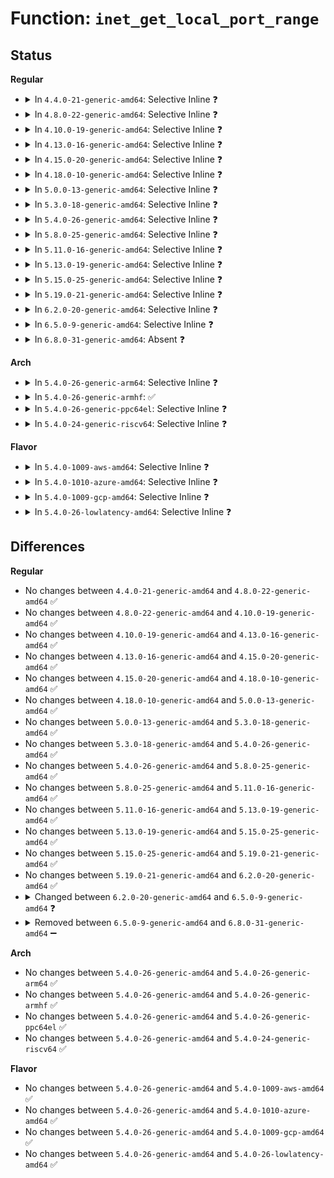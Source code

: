 # Function: <code>inet_get_local_port_range</code>

## Status
<b>Regular</b>
<ul>
<li>
<details>
<summary>In <code>4.4.0-21-generic-amd64</code>: Selective Inline ❓</summary>

```c
void inet_get_local_port_range(struct net * net, int * low, int * high)
```

```json
{
  "name": "inet_get_local_port_range",
  "collision_type": "Unique Global",
  "inline_type": "Selective",
  "funcs": [
    {
      "addr": 18446744071586593280,
      "name": "inet_get_local_port_range",
      "external": true,
      "loc": "net/ipv4/inet_connection_sock.c:33",
      "file": "net/ipv4/inet_connection_sock.c",
      "inline": "not declared, inlined",
      "caller_inline": [
        "net/ipv4/inet_connection_sock.c:inet_csk_get_port"
      ],
      "caller_func": [
        "security/selinux/hooks.c:selinux_socket_bind",
        "net/ipv4/inet_hashtables.c:__inet_hash_connect",
        "net/ipv4/udp.c:udp_lib_get_port",
        "net/ipv4/sysctl_net_ipv4.c:ipv4_local_port_range"
      ]
    }
  ],
  "symbols": [
    {
      "addr": 18446744071586593280,
      "name": "inet_get_local_port_range",
      "section": ".text",
      "bind": "STB_GLOBAL",
      "size": 49
    }
  ]
}
```
</details>
</li>
<li>
<details>
<summary>In <code>4.8.0-22-generic-amd64</code>: Selective Inline ❓</summary>

```c
void inet_get_local_port_range(struct net * net, int * low, int * high)
```

```json
{
  "name": "inet_get_local_port_range",
  "collision_type": "Unique Global",
  "inline_type": "Selective",
  "funcs": [
    {
      "addr": 18446744071587037902,
      "name": "inet_get_local_port_range",
      "external": true,
      "loc": "net/ipv4/inet_connection_sock.c:34",
      "file": "net/ipv4/inet_connection_sock.c",
      "inline": "not declared, inlined",
      "caller_inline": [
        "net/ipv4/inet_connection_sock.c:inet_csk_get_port"
      ],
      "caller_func": [
        "security/selinux/hooks.c:selinux_socket_bind",
        "net/ipv4/inet_hashtables.c:__inet_hash_connect",
        "net/ipv4/udp.c:udp_lib_get_port",
        "net/ipv4/sysctl_net_ipv4.c:ipv4_local_port_range"
      ]
    }
  ],
  "symbols": [
    {
      "addr": 18446744071587036880,
      "name": "inet_get_local_port_range",
      "section": ".text",
      "bind": "STB_GLOBAL",
      "size": 49
    }
  ]
}
```
</details>
</li>
<li>
<details>
<summary>In <code>4.10.0-19-generic-amd64</code>: Selective Inline ❓</summary>

```c
void inet_get_local_port_range(struct net * net, int * low, int * high)
```

```json
{
  "name": "inet_get_local_port_range",
  "collision_type": "Unique Global",
  "inline_type": "Selective",
  "funcs": [
    {
      "addr": 18446744071587234062,
      "name": "inet_get_local_port_range",
      "external": true,
      "loc": "net/ipv4/inet_connection_sock.c:34",
      "file": "net/ipv4/inet_connection_sock.c",
      "inline": "not declared, inlined",
      "caller_inline": [
        "net/ipv4/inet_connection_sock.c:inet_csk_get_port"
      ],
      "caller_func": [
        "security/selinux/hooks.c:selinux_socket_bind",
        "net/ipv4/inet_hashtables.c:__inet_hash_connect",
        "net/ipv4/udp.c:udp_lib_get_port",
        "net/ipv4/sysctl_net_ipv4.c:ipv4_local_port_range"
      ]
    }
  ],
  "symbols": [
    {
      "addr": 18446744071587232960,
      "name": "inet_get_local_port_range",
      "section": ".text",
      "bind": "STB_GLOBAL",
      "size": 49
    }
  ]
}
```
</details>
</li>
<li>
<details>
<summary>In <code>4.13.0-16-generic-amd64</code>: Selective Inline ❓</summary>

```c
void inet_get_local_port_range(struct net * net, int * low, int * high)
```

```json
{
  "name": "inet_get_local_port_range",
  "collision_type": "Unique Global",
  "inline_type": "Selective",
  "funcs": [
    {
      "addr": 18446744071587368973,
      "name": "inet_get_local_port_range",
      "external": true,
      "loc": "net/ipv4/inet_connection_sock.c:115",
      "file": "net/ipv4/inet_connection_sock.c",
      "inline": "not declared, inlined",
      "caller_inline": [
        "net/ipv4/inet_connection_sock.c:inet_csk_get_port"
      ],
      "caller_func": [
        "security/selinux/hooks.c:selinux_socket_bind",
        "net/ipv4/inet_hashtables.c:__inet_hash_connect",
        "net/ipv4/udp.c:udp_lib_get_port",
        "net/ipv4/sysctl_net_ipv4.c:ipv4_privileged_ports",
        "net/ipv4/sysctl_net_ipv4.c:ipv4_local_port_range"
      ]
    }
  ],
  "symbols": [
    {
      "addr": 18446744071587364832,
      "name": "inet_get_local_port_range",
      "section": ".text",
      "bind": "STB_GLOBAL",
      "size": 49
    }
  ]
}
```
</details>
</li>
<li>
<details>
<summary>In <code>4.15.0-20-generic-amd64</code>: Selective Inline ❓</summary>

```c
void inet_get_local_port_range(struct net * net, int * low, int * high)
```

```json
{
  "name": "inet_get_local_port_range",
  "collision_type": "Unique Global",
  "inline_type": "Selective",
  "funcs": [
    {
      "addr": 18446744071587888589,
      "name": "inet_get_local_port_range",
      "external": true,
      "loc": "net/ipv4/inet_connection_sock.c:115",
      "file": "net/ipv4/inet_connection_sock.c",
      "inline": "not declared, inlined",
      "caller_inline": [
        "net/ipv4/inet_connection_sock.c:inet_csk_get_port"
      ],
      "caller_func": [
        "security/selinux/hooks.c:selinux_socket_bind",
        "net/ipv4/inet_hashtables.c:__inet_hash_connect",
        "net/ipv4/udp.c:udp_lib_get_port",
        "net/ipv4/sysctl_net_ipv4.c:ipv4_privileged_ports",
        "net/ipv4/sysctl_net_ipv4.c:ipv4_local_port_range"
      ]
    }
  ],
  "symbols": [
    {
      "addr": 18446744071587885008,
      "name": "inet_get_local_port_range",
      "section": ".text",
      "bind": "STB_GLOBAL",
      "size": 49
    }
  ]
}
```
</details>
</li>
<li>
<details>
<summary>In <code>4.18.0-10-generic-amd64</code>: Selective Inline ❓</summary>

```c
void inet_get_local_port_range(struct net * net, int * low, int * high)
```

```json
{
  "name": "inet_get_local_port_range",
  "collision_type": "Unique Global",
  "inline_type": "Selective",
  "funcs": [
    {
      "addr": 18446744071588235499,
      "name": "inet_get_local_port_range",
      "external": true,
      "loc": "net/ipv4/inet_connection_sock.c:110",
      "file": "net/ipv4/inet_connection_sock.c",
      "inline": "not declared, inlined",
      "caller_inline": [
        "net/ipv4/inet_connection_sock.c:inet_csk_get_port"
      ],
      "caller_func": [
        "security/selinux/hooks.c:selinux_socket_bind",
        "net/ipv4/inet_hashtables.c:__inet_hash_connect",
        "net/ipv4/udp.c:udp_lib_get_port",
        "net/ipv4/sysctl_net_ipv4.c:ipv4_privileged_ports",
        "net/ipv4/sysctl_net_ipv4.c:ipv4_local_port_range"
      ]
    }
  ],
  "symbols": [
    {
      "addr": 18446744071588231216,
      "name": "inet_get_local_port_range",
      "section": ".text",
      "bind": "STB_GLOBAL",
      "size": 51
    }
  ]
}
```
</details>
</li>
<li>
<details>
<summary>In <code>5.0.0-13-generic-amd64</code>: Selective Inline ❓</summary>

```c
void inet_get_local_port_range(struct net * net, int * low, int * high)
```

```json
{
  "name": "inet_get_local_port_range",
  "collision_type": "Unique Global",
  "inline_type": "Selective",
  "funcs": [
    {
      "addr": 18446744071588423342,
      "name": "inet_get_local_port_range",
      "external": true,
      "loc": "net/ipv4/inet_connection_sock.c:119",
      "file": "net/ipv4/inet_connection_sock.c",
      "inline": "not declared, inlined",
      "caller_inline": [
        "net/ipv4/inet_connection_sock.c:inet_csk_get_port"
      ],
      "caller_func": [
        "security/selinux/hooks.c:selinux_socket_bind",
        "net/ipv4/inet_hashtables.c:__inet_hash_connect",
        "net/ipv4/udp.c:udp_lib_get_port",
        "net/ipv4/sysctl_net_ipv4.c:ipv4_privileged_ports",
        "net/ipv4/sysctl_net_ipv4.c:ipv4_local_port_range"
      ]
    }
  ],
  "symbols": [
    {
      "addr": 18446744071588418384,
      "name": "inet_get_local_port_range",
      "section": ".text",
      "bind": "STB_GLOBAL",
      "size": 51
    }
  ]
}
```
</details>
</li>
<li>
<details>
<summary>In <code>5.3.0-18-generic-amd64</code>: Selective Inline ❓</summary>

```c
void inet_get_local_port_range(struct net * net, int * low, int * high)
```

```json
{
  "name": "inet_get_local_port_range",
  "collision_type": "Unique Global",
  "inline_type": "Selective",
  "funcs": [
    {
      "addr": 18446744071588826644,
      "name": "inet_get_local_port_range",
      "external": true,
      "loc": "net/ipv4/inet_connection_sock.c:115",
      "file": "net/ipv4/inet_connection_sock.c",
      "inline": "not declared, inlined",
      "caller_inline": [
        "net/ipv4/inet_connection_sock.c:inet_csk_get_port"
      ],
      "caller_func": [
        "security/selinux/hooks.c:selinux_socket_bind",
        "net/ipv4/inet_hashtables.c:__inet_hash_connect",
        "net/ipv4/udp.c:udp_lib_get_port",
        "net/ipv4/sysctl_net_ipv4.c:ipv4_privileged_ports",
        "net/ipv4/sysctl_net_ipv4.c:ipv4_local_port_range"
      ]
    }
  ],
  "symbols": [
    {
      "addr": 18446744071588822752,
      "name": "inet_get_local_port_range",
      "section": ".text",
      "bind": "STB_GLOBAL",
      "size": 49
    }
  ]
}
```
</details>
</li>
<li>
<details>
<summary>In <code>5.4.0-26-generic-amd64</code>: Selective Inline ❓</summary>

```c
void inet_get_local_port_range(struct net * net, int * low, int * high)
```

```json
{
  "name": "inet_get_local_port_range",
  "collision_type": "Unique Global",
  "inline_type": "Selective",
  "funcs": [
    {
      "addr": 18446744071589050503,
      "name": "inet_get_local_port_range",
      "external": true,
      "loc": "net/ipv4/inet_connection_sock.c:115",
      "file": "net/ipv4/inet_connection_sock.c",
      "inline": "not declared, inlined",
      "caller_inline": [
        "net/ipv4/inet_connection_sock.c:inet_csk_get_port"
      ],
      "caller_func": [
        "security/selinux/hooks.c:selinux_socket_bind",
        "net/ipv4/inet_hashtables.c:__inet_hash_connect",
        "net/ipv4/udp.c:udp_lib_get_port",
        "net/ipv4/sysctl_net_ipv4.c:ipv4_privileged_ports",
        "net/ipv4/sysctl_net_ipv4.c:ipv4_local_port_range"
      ]
    }
  ],
  "symbols": [
    {
      "addr": 18446744071589045904,
      "name": "inet_get_local_port_range",
      "section": ".text",
      "bind": "STB_GLOBAL",
      "size": 49
    }
  ]
}
```
</details>
</li>
<li>
<details>
<summary>In <code>5.8.0-25-generic-amd64</code>: Selective Inline ❓</summary>

```c
void inet_get_local_port_range(struct net * net, int * low, int * high)
```

```json
{
  "name": "inet_get_local_port_range",
  "collision_type": "Unique Global",
  "inline_type": "Selective",
  "funcs": [
    {
      "addr": 18446744071590010725,
      "name": "inet_get_local_port_range",
      "external": true,
      "loc": "net/ipv4/inet_connection_sock.c:120",
      "file": "net/ipv4/inet_connection_sock.c",
      "inline": "not declared, inlined",
      "caller_inline": [
        "net/ipv4/inet_connection_sock.c:inet_csk_find_open_port"
      ],
      "caller_func": [
        "security/selinux/hooks.c:selinux_socket_bind",
        "net/ipv4/inet_hashtables.c:__inet_hash_connect",
        "net/ipv4/udp.c:udp_lib_get_port",
        "net/ipv4/sysctl_net_ipv4.c:ipv4_privileged_ports",
        "net/ipv4/sysctl_net_ipv4.c:ipv4_local_port_range"
      ]
    }
  ],
  "symbols": [
    {
      "addr": 18446744071590007280,
      "name": "inet_get_local_port_range",
      "section": ".text",
      "bind": "STB_GLOBAL",
      "size": 51
    }
  ]
}
```
</details>
</li>
<li>
<details>
<summary>In <code>5.11.0-16-generic-amd64</code>: Selective Inline ❓</summary>

```c
void inet_get_local_port_range(struct net * net, int * low, int * high)
```

```json
{
  "name": "inet_get_local_port_range",
  "collision_type": "Unique Global",
  "inline_type": "Selective",
  "funcs": [
    {
      "addr": 18446744071590053285,
      "name": "inet_get_local_port_range",
      "external": true,
      "loc": "net/ipv4/inet_connection_sock.c:120",
      "file": "net/ipv4/inet_connection_sock.c",
      "inline": "not declared, inlined",
      "caller_inline": [
        "net/ipv4/inet_connection_sock.c:inet_csk_find_open_port"
      ],
      "caller_func": [
        "security/selinux/hooks.c:selinux_socket_bind",
        "net/ipv4/inet_hashtables.c:__inet_hash_connect",
        "net/ipv4/udp.c:udp_lib_get_port",
        "net/ipv4/sysctl_net_ipv4.c:ipv4_privileged_ports",
        "net/ipv4/sysctl_net_ipv4.c:ipv4_local_port_range"
      ]
    }
  ],
  "symbols": [
    {
      "addr": 18446744071590049792,
      "name": "inet_get_local_port_range",
      "section": ".text",
      "bind": "STB_GLOBAL",
      "size": 51
    }
  ]
}
```
</details>
</li>
<li>
<details>
<summary>In <code>5.13.0-19-generic-amd64</code>: Selective Inline ❓</summary>

```c
void inet_get_local_port_range(struct net * net, int * low, int * high)
```

```json
{
  "name": "inet_get_local_port_range",
  "collision_type": "Unique Global",
  "inline_type": "Selective",
  "funcs": [
    {
      "addr": 18446744071589967747,
      "name": "inet_get_local_port_range",
      "external": true,
      "loc": "net/ipv4/inet_connection_sock.c:120",
      "file": "net/ipv4/inet_connection_sock.c",
      "inline": "not declared, inlined",
      "caller_inline": [
        "net/ipv4/inet_connection_sock.c:inet_csk_find_open_port"
      ],
      "caller_func": [
        "security/selinux/hooks.c:selinux_socket_bind",
        "net/ipv4/inet_hashtables.c:__inet_hash_connect",
        "net/ipv4/udp.c:udp_lib_get_port",
        "net/ipv4/sysctl_net_ipv4.c:ipv4_privileged_ports",
        "net/ipv4/sysctl_net_ipv4.c:ipv4_local_port_range"
      ]
    }
  ],
  "symbols": [
    {
      "addr": 18446744071589964560,
      "name": "inet_get_local_port_range",
      "section": ".text",
      "bind": "STB_GLOBAL",
      "size": 51
    }
  ]
}
```
</details>
</li>
<li>
<details>
<summary>In <code>5.15.0-25-generic-amd64</code>: Selective Inline ❓</summary>

```c
void inet_get_local_port_range(struct net * net, int * low, int * high)
```

```json
{
  "name": "inet_get_local_port_range",
  "collision_type": "Unique Global",
  "inline_type": "Selective",
  "funcs": [
    {
      "addr": 18446744071590735283,
      "name": "inet_get_local_port_range",
      "external": true,
      "loc": "net/ipv4/inet_connection_sock.c:120",
      "file": "net/ipv4/inet_connection_sock.c",
      "inline": "not declared, inlined",
      "caller_inline": [
        "net/ipv4/inet_connection_sock.c:inet_csk_find_open_port"
      ],
      "caller_func": [
        "security/selinux/hooks.c:selinux_socket_bind",
        "net/ipv4/inet_hashtables.c:__inet_hash_connect",
        "net/ipv4/udp.c:udp_lib_get_port",
        "net/ipv4/sysctl_net_ipv4.c:ipv4_privileged_ports",
        "net/ipv4/sysctl_net_ipv4.c:ipv4_local_port_range"
      ]
    }
  ],
  "symbols": [
    {
      "addr": 18446744071590731648,
      "name": "inet_get_local_port_range",
      "section": ".text",
      "bind": "STB_GLOBAL",
      "size": 51
    }
  ]
}
```
</details>
</li>
<li>
<details>
<summary>In <code>5.19.0-21-generic-amd64</code>: Selective Inline ❓</summary>

```c
void inet_get_local_port_range(struct net * net, int * low, int * high)
```

```json
{
  "name": "inet_get_local_port_range",
  "collision_type": "Unique Global",
  "inline_type": "Selective",
  "funcs": [
    {
      "addr": 18446744071592361280,
      "name": "inet_get_local_port_range",
      "external": true,
      "loc": "net/ipv4/inet_connection_sock.c:120",
      "file": "net/ipv4/inet_connection_sock.c",
      "inline": "not declared, inlined",
      "caller_inline": [],
      "caller_func": [
        "security/selinux/hooks.c:selinux_socket_bind",
        "net/ipv4/inet_hashtables.c:__inet_hash_connect",
        "net/ipv4/udp.c:udp_lib_get_port",
        "net/ipv4/sysctl_net_ipv4.c:ipv4_privileged_ports",
        "net/ipv4/sysctl_net_ipv4.c:ipv4_local_port_range"
      ]
    }
  ],
  "symbols": [
    {
      "addr": 18446744071592361280,
      "name": "inet_get_local_port_range",
      "section": ".text",
      "bind": "STB_GLOBAL",
      "size": 65
    }
  ]
}
```
</details>
</li>
<li>
<details>
<summary>In <code>6.2.0-20-generic-amd64</code>: Selective Inline ❓</summary>

```c
void inet_get_local_port_range(struct net * net, int * low, int * high)
```

```json
{
  "name": "inet_get_local_port_range",
  "collision_type": "Unique Global",
  "inline_type": "Selective",
  "funcs": [
    {
      "addr": 18446744071594207120,
      "name": "inet_get_local_port_range",
      "external": true,
      "loc": "net/ipv4/inet_connection_sock.c:120",
      "file": "net/ipv4/inet_connection_sock.c",
      "inline": "not declared, inlined",
      "caller_inline": [],
      "caller_func": [
        "security/selinux/hooks.c:selinux_socket_bind",
        "net/ipv4/inet_hashtables.c:__inet_hash_connect",
        "net/ipv4/udp.c:udp_lib_get_port",
        "net/ipv4/sysctl_net_ipv4.c:ipv4_privileged_ports",
        "net/ipv4/sysctl_net_ipv4.c:ipv4_local_port_range"
      ]
    }
  ],
  "symbols": [
    {
      "addr": 18446744071594207120,
      "name": "inet_get_local_port_range",
      "section": ".text",
      "bind": "STB_GLOBAL",
      "size": 65
    }
  ]
}
```
</details>
</li>
<li>
<details>
<summary>In <code>6.5.0-9-generic-amd64</code>: Selective Inline ❓</summary>

```c
void inet_get_local_port_range(const struct net * net, int * low, int * high)
```

```json
{
  "name": "inet_get_local_port_range",
  "collision_type": "Unique Global",
  "inline_type": "Selective",
  "funcs": [
    {
      "addr": 18446744071594598858,
      "name": "inet_get_local_port_range",
      "external": true,
      "loc": "net/ipv4/inet_connection_sock.c:120",
      "file": "net/ipv4/inet_connection_sock.c",
      "inline": "not declared, inlined",
      "caller_inline": [
        "net/ipv4/inet_connection_sock.c:inet_sk_get_local_port_range"
      ],
      "caller_func": [
        "security/selinux/hooks.c:selinux_socket_bind",
        "net/ipv4/sysctl_net_ipv4.c:ipv4_privileged_ports",
        "net/ipv4/sysctl_net_ipv4.c:ipv4_local_port_range"
      ]
    }
  ],
  "symbols": [
    {
      "addr": 18446744071594594144,
      "name": "inet_get_local_port_range",
      "section": ".text",
      "bind": "STB_GLOBAL",
      "size": 65
    }
  ]
}
```
</details>
</li>
<li>
<details>
<summary>In <code>6.8.0-31-generic-amd64</code>: Absent ❓</summary>

```json
{
  "name": "inet_get_local_port_range",
  "collision_type": "Static Duplication",
  "inline_type": "Full",
  "funcs": [
    {
      "addr": 18446744071586082223,
      "name": "inet_get_local_port_range",
      "external": false,
      "loc": "include/net/ip.h:352",
      "file": "security/selinux/hooks.c",
      "inline": "declared, inlined",
      "caller_inline": [
        "security/selinux/hooks.c:selinux_socket_bind"
      ],
      "caller_func": []
    },
    {
      "addr": 18446744071595397754,
      "name": "inet_get_local_port_range",
      "external": false,
      "loc": "include/net/ip.h:352",
      "file": "net/ipv4/inet_connection_sock.c",
      "inline": "declared, inlined",
      "caller_inline": [],
      "caller_func": []
    },
    {
      "addr": 18446744071595876131,
      "name": "inet_get_local_port_range",
      "external": false,
      "loc": "include/net/ip.h:352",
      "file": "net/ipv4/sysctl_net_ipv4.c",
      "inline": "declared, inlined",
      "caller_inline": [
        "net/ipv4/sysctl_net_ipv4.c:ipv4_privileged_ports",
        "net/ipv4/sysctl_net_ipv4.c:ipv4_local_port_range"
      ],
      "caller_func": []
    }
  ],
  "symbols": []
}
```
</details>
</li>
</ul>
<b>Arch</b>
<ul>
<li>
<details>
<summary>In <code>5.4.0-26-generic-arm64</code>: Selective Inline ❓</summary>

```c
void inet_get_local_port_range(struct net * net, int * low, int * high)
```

```json
{
  "name": "inet_get_local_port_range",
  "collision_type": "Unique Global",
  "inline_type": "Selective",
  "funcs": [
    {
      "addr": 18446603336502665848,
      "name": "inet_get_local_port_range",
      "external": true,
      "loc": "net/ipv4/inet_connection_sock.c:115",
      "file": "net/ipv4/inet_connection_sock.c",
      "inline": "not declared, inlined",
      "caller_inline": [
        "net/ipv4/inet_connection_sock.c:inet_csk_get_port"
      ],
      "caller_func": [
        "security/selinux/hooks.c:selinux_socket_bind",
        "net/ipv4/inet_hashtables.c:__inet_hash_connect",
        "net/ipv4/udp.c:udp_lib_get_port",
        "net/ipv4/sysctl_net_ipv4.c:ipv4_privileged_ports",
        "net/ipv4/sysctl_net_ipv4.c:ipv4_local_port_range"
      ]
    }
  ],
  "symbols": [
    {
      "addr": 18446603336502657984,
      "name": "inet_get_local_port_range",
      "section": ".text",
      "bind": "STB_GLOBAL",
      "size": 104
    }
  ]
}
```
</details>
</li>
<li>
<details>
<summary>In <code>5.4.0-26-generic-armhf</code>: ✅</summary>

```c
void inet_get_local_port_range(struct net * net, int * low, int * high)
```

```json
{
  "name": "inet_get_local_port_range",
  "collision_type": "Unique Global",
  "inline_type": "No",
  "funcs": [
    {
      "addr": 3235360808,
      "name": "inet_get_local_port_range",
      "external": true,
      "loc": "net/ipv4/inet_connection_sock.c:115",
      "file": "net/ipv4/inet_connection_sock.c",
      "inline": "seen, unknown",
      "caller_inline": [],
      "caller_func": [
        "security/selinux/hooks.c:selinux_socket_bind",
        "net/ipv4/inet_hashtables.c:__inet_hash_connect",
        "net/ipv4/inet_connection_sock.c:inet_csk_get_port",
        "net/ipv4/udp.c:udp_lib_get_port",
        "net/ipv4/sysctl_net_ipv4.c:ipv4_privileged_ports",
        "net/ipv4/sysctl_net_ipv4.c:ipv4_local_port_range"
      ]
    }
  ],
  "symbols": [
    {
      "addr": 3235360808,
      "name": "inet_get_local_port_range",
      "section": ".text",
      "bind": "STB_GLOBAL",
      "size": 128
    }
  ]
}
```
</details>
</li>
<li>
<details>
<summary>In <code>5.4.0-26-generic-ppc64el</code>: Selective Inline ❓</summary>

```c
void inet_get_local_port_range(struct net * net, int * low, int * high)
```

```json
{
  "name": "inet_get_local_port_range",
  "collision_type": "Unique Global",
  "inline_type": "Selective",
  "funcs": [
    {
      "addr": 13835058055296269892,
      "name": "inet_get_local_port_range",
      "external": true,
      "loc": "net/ipv4/inet_connection_sock.c:115",
      "file": "net/ipv4/inet_connection_sock.c",
      "inline": "not declared, inlined",
      "caller_inline": [
        "net/ipv4/inet_connection_sock.c:inet_csk_get_port"
      ],
      "caller_func": [
        "security/selinux/hooks.c:selinux_socket_bind",
        "net/ipv4/inet_hashtables.c:__inet_hash_connect",
        "net/ipv4/udp.c:udp_lib_get_port",
        "net/ipv4/sysctl_net_ipv4.c:ipv4_privileged_ports",
        "net/ipv4/sysctl_net_ipv4.c:ipv4_local_port_range"
      ]
    }
  ],
  "symbols": [
    {
      "addr": 13835058055296260608,
      "name": "inet_get_local_port_range",
      "section": ".text",
      "bind": "STB_GLOBAL",
      "size": 92
    }
  ]
}
```
</details>
</li>
<li>
<details>
<summary>In <code>5.4.0-24-generic-riscv64</code>: Selective Inline ❓</summary>

```c
void inet_get_local_port_range(struct net * net, int * low, int * high)
```

```json
{
  "name": "inet_get_local_port_range",
  "collision_type": "Unique Global",
  "inline_type": "Selective",
  "funcs": [
    {
      "addr": 18446743936278800546,
      "name": "inet_get_local_port_range",
      "external": true,
      "loc": "net/ipv4/inet_connection_sock.c:115",
      "file": "net/ipv4/inet_connection_sock.c",
      "inline": "not declared, inlined",
      "caller_inline": [
        "net/ipv4/inet_connection_sock.c:inet_csk_get_port"
      ],
      "caller_func": [
        "security/selinux/hooks.c:selinux_socket_bind",
        "net/ipv4/inet_hashtables.c:__inet_hash_connect",
        "net/ipv4/udp.c:udp_lib_get_port",
        "net/ipv4/sysctl_net_ipv4.c:ipv4_privileged_ports",
        "net/ipv4/sysctl_net_ipv4.c:ipv4_local_port_range"
      ]
    }
  ],
  "symbols": [
    {
      "addr": 18446743936278797184,
      "name": "inet_get_local_port_range",
      "section": ".text",
      "bind": "STB_GLOBAL",
      "size": 94
    }
  ]
}
```
</details>
</li>
</ul>
<b>Flavor</b>
<ul>
<li>
<details>
<summary>In <code>5.4.0-1009-aws-amd64</code>: Selective Inline ❓</summary>

```c
void inet_get_local_port_range(struct net * net, int * low, int * high)
```

```json
{
  "name": "inet_get_local_port_range",
  "collision_type": "Unique Global",
  "inline_type": "Selective",
  "funcs": [
    {
      "addr": 18446744071588656887,
      "name": "inet_get_local_port_range",
      "external": true,
      "loc": "net/ipv4/inet_connection_sock.c:115",
      "file": "net/ipv4/inet_connection_sock.c",
      "inline": "not declared, inlined",
      "caller_inline": [
        "net/ipv4/inet_connection_sock.c:inet_csk_get_port"
      ],
      "caller_func": [
        "security/selinux/hooks.c:selinux_socket_bind",
        "net/ipv4/inet_hashtables.c:__inet_hash_connect",
        "net/ipv4/udp.c:udp_lib_get_port",
        "net/ipv4/sysctl_net_ipv4.c:ipv4_privileged_ports",
        "net/ipv4/sysctl_net_ipv4.c:ipv4_local_port_range"
      ]
    }
  ],
  "symbols": [
    {
      "addr": 18446744071588652288,
      "name": "inet_get_local_port_range",
      "section": ".text",
      "bind": "STB_GLOBAL",
      "size": 49
    }
  ]
}
```
</details>
</li>
<li>
<details>
<summary>In <code>5.4.0-1010-azure-amd64</code>: Selective Inline ❓</summary>

```c
void inet_get_local_port_range(struct net * net, int * low, int * high)
```

```json
{
  "name": "inet_get_local_port_range",
  "collision_type": "Unique Global",
  "inline_type": "Selective",
  "funcs": [
    {
      "addr": 18446744071588368871,
      "name": "inet_get_local_port_range",
      "external": true,
      "loc": "net/ipv4/inet_connection_sock.c:115",
      "file": "net/ipv4/inet_connection_sock.c",
      "inline": "not declared, inlined",
      "caller_inline": [
        "net/ipv4/inet_connection_sock.c:inet_csk_get_port"
      ],
      "caller_func": [
        "security/selinux/hooks.c:selinux_socket_bind",
        "drivers/net/vxlan.c:vxlan_fill_metadata_dst",
        "drivers/net/vxlan.c:vxlan_xmit_one",
        "net/ipv4/inet_hashtables.c:__inet_hash_connect",
        "net/ipv4/udp.c:udp_lib_get_port",
        "net/ipv4/sysctl_net_ipv4.c:ipv4_privileged_ports",
        "net/ipv4/sysctl_net_ipv4.c:ipv4_local_port_range"
      ]
    }
  ],
  "symbols": [
    {
      "addr": 18446744071588364272,
      "name": "inet_get_local_port_range",
      "section": ".text",
      "bind": "STB_GLOBAL",
      "size": 49
    }
  ]
}
```
</details>
</li>
<li>
<details>
<summary>In <code>5.4.0-1009-gcp-amd64</code>: Selective Inline ❓</summary>

```c
void inet_get_local_port_range(struct net * net, int * low, int * high)
```

```json
{
  "name": "inet_get_local_port_range",
  "collision_type": "Unique Global",
  "inline_type": "Selective",
  "funcs": [
    {
      "addr": 18446744071589093063,
      "name": "inet_get_local_port_range",
      "external": true,
      "loc": "net/ipv4/inet_connection_sock.c:115",
      "file": "net/ipv4/inet_connection_sock.c",
      "inline": "not declared, inlined",
      "caller_inline": [
        "net/ipv4/inet_connection_sock.c:inet_csk_get_port"
      ],
      "caller_func": [
        "security/selinux/hooks.c:selinux_socket_bind",
        "net/ipv4/inet_hashtables.c:__inet_hash_connect",
        "net/ipv4/udp.c:udp_lib_get_port",
        "net/ipv4/sysctl_net_ipv4.c:ipv4_privileged_ports",
        "net/ipv4/sysctl_net_ipv4.c:ipv4_local_port_range"
      ]
    }
  ],
  "symbols": [
    {
      "addr": 18446744071589088464,
      "name": "inet_get_local_port_range",
      "section": ".text",
      "bind": "STB_GLOBAL",
      "size": 49
    }
  ]
}
```
</details>
</li>
<li>
<details>
<summary>In <code>5.4.0-26-lowlatency-amd64</code>: Selective Inline ❓</summary>

```c
void inet_get_local_port_range(struct net * net, int * low, int * high)
```

```json
{
  "name": "inet_get_local_port_range",
  "collision_type": "Unique Global",
  "inline_type": "Selective",
  "funcs": [
    {
      "addr": 18446744071589132713,
      "name": "inet_get_local_port_range",
      "external": true,
      "loc": "net/ipv4/inet_connection_sock.c:115",
      "file": "net/ipv4/inet_connection_sock.c",
      "inline": "not declared, inlined",
      "caller_inline": [
        "net/ipv4/inet_connection_sock.c:inet_csk_get_port"
      ],
      "caller_func": [
        "security/selinux/hooks.c:selinux_socket_bind",
        "net/ipv4/inet_hashtables.c:__inet_hash_connect",
        "net/ipv4/udp.c:udp_lib_get_port",
        "net/ipv4/sysctl_net_ipv4.c:ipv4_privileged_ports",
        "net/ipv4/sysctl_net_ipv4.c:ipv4_local_port_range"
      ]
    }
  ],
  "symbols": [
    {
      "addr": 18446744071589128064,
      "name": "inet_get_local_port_range",
      "section": ".text",
      "bind": "STB_GLOBAL",
      "size": 49
    }
  ]
}
```
</details>
</li>
</ul>

## Differences
<b>Regular</b>
<ul>
<li>
No changes between <code>4.4.0-21-generic-amd64</code> and <code>4.8.0-22-generic-amd64</code> ✅
</li>
<li>
No changes between <code>4.8.0-22-generic-amd64</code> and <code>4.10.0-19-generic-amd64</code> ✅
</li>
<li>
No changes between <code>4.10.0-19-generic-amd64</code> and <code>4.13.0-16-generic-amd64</code> ✅
</li>
<li>
No changes between <code>4.13.0-16-generic-amd64</code> and <code>4.15.0-20-generic-amd64</code> ✅
</li>
<li>
No changes between <code>4.15.0-20-generic-amd64</code> and <code>4.18.0-10-generic-amd64</code> ✅
</li>
<li>
No changes between <code>4.18.0-10-generic-amd64</code> and <code>5.0.0-13-generic-amd64</code> ✅
</li>
<li>
No changes between <code>5.0.0-13-generic-amd64</code> and <code>5.3.0-18-generic-amd64</code> ✅
</li>
<li>
No changes between <code>5.3.0-18-generic-amd64</code> and <code>5.4.0-26-generic-amd64</code> ✅
</li>
<li>
No changes between <code>5.4.0-26-generic-amd64</code> and <code>5.8.0-25-generic-amd64</code> ✅
</li>
<li>
No changes between <code>5.8.0-25-generic-amd64</code> and <code>5.11.0-16-generic-amd64</code> ✅
</li>
<li>
No changes between <code>5.11.0-16-generic-amd64</code> and <code>5.13.0-19-generic-amd64</code> ✅
</li>
<li>
No changes between <code>5.13.0-19-generic-amd64</code> and <code>5.15.0-25-generic-amd64</code> ✅
</li>
<li>
No changes between <code>5.15.0-25-generic-amd64</code> and <code>5.19.0-21-generic-amd64</code> ✅
</li>
<li>
No changes between <code>5.19.0-21-generic-amd64</code> and <code>6.2.0-20-generic-amd64</code> ✅
</li>
<li>
<details>
<summary>Changed between <code>6.2.0-20-generic-amd64</code> and <code>6.5.0-9-generic-amd64</code> ❓</summary>
<ul>
<li>
<b>Param type changed. </b>
<code>struct net * net</code> ➡️ <code>const struct net * net</code>
</li>
</ul>
</details>
</li>
<li>
<details>
<summary>Removed between <code>6.5.0-9-generic-amd64</code> and <code>6.8.0-31-generic-amd64</code> ➖</summary>

```c
void inet_get_local_port_range(const struct net * net, int * low, int * high)
```
</details>
</li>
</ul>
<b>Arch</b>
<ul>
<li>
No changes between <code>5.4.0-26-generic-amd64</code> and <code>5.4.0-26-generic-arm64</code> ✅
</li>
<li>
No changes between <code>5.4.0-26-generic-amd64</code> and <code>5.4.0-26-generic-armhf</code> ✅
</li>
<li>
No changes between <code>5.4.0-26-generic-amd64</code> and <code>5.4.0-26-generic-ppc64el</code> ✅
</li>
<li>
No changes between <code>5.4.0-26-generic-amd64</code> and <code>5.4.0-24-generic-riscv64</code> ✅
</li>
</ul>
<b>Flavor</b>
<ul>
<li>
No changes between <code>5.4.0-26-generic-amd64</code> and <code>5.4.0-1009-aws-amd64</code> ✅
</li>
<li>
No changes between <code>5.4.0-26-generic-amd64</code> and <code>5.4.0-1010-azure-amd64</code> ✅
</li>
<li>
No changes between <code>5.4.0-26-generic-amd64</code> and <code>5.4.0-1009-gcp-amd64</code> ✅
</li>
<li>
No changes between <code>5.4.0-26-generic-amd64</code> and <code>5.4.0-26-lowlatency-amd64</code> ✅
</li>
</ul>
